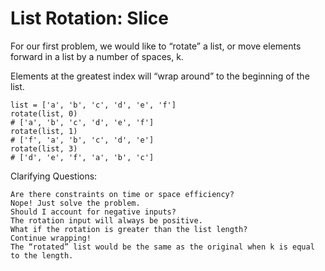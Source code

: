 # List Rotation: Slice

For our first problem, we would like to “rotate” a list, or move elements forward in a list by a number of spaces, k.

Elements at the greatest index will “wrap around” to the beginning of the list.

    list = ['a', 'b', 'c', 'd', 'e', 'f']
    rotate(list, 0)
    # ['a', 'b', 'c', 'd', 'e', 'f']
    rotate(list, 1)
    # ['f', 'a', 'b', 'c', 'd', 'e']
    rotate(list, 3)
    # ['d', 'e', 'f', 'a', 'b', 'c']

Clarifying Questions:

    Are there constraints on time or space efficiency?
    Nope! Just solve the problem.
    Should I account for negative inputs?
    The rotation input will always be positive.
    What if the rotation is greater than the list length?
    Continue wrapping!
    The “rotated” list would be the same as the original when k is equal to the length.
